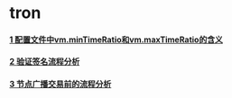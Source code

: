 # tron
#### [1 配置文件中vm.minTimeRatio和vm.maxTimeRatio的含义](https://github.com/zyumingfit/tron/blob/master/%E9%85%8D%E7%BD%AE%E6%96%87%E4%BB%B6%E4%B8%ADvm.minTimeRatio%E5%92%8Cvm.maxTimeRatio%E7%9A%84%E5%90%AB%E4%B9%89.md)

#### [2 验证签名流程分析](https://github.com/zyumingfit/tron/blob/master/%E9%AA%8C%E8%AF%81%E7%AD%BE%E5%90%8D%E6%B5%81%E7%A8%8B%E5%88%86%E6%9E%90.md)

#### [3 节点广播交易前的流程分析](https://github.com/zyumingfit/tron/blob/master/%E8%8A%82%E7%82%B9%E5%B9%BF%E6%92%AD%E4%BA%A4%E6%98%93%E5%89%8D%E7%9A%84%E6%B5%81%E7%A8%8B%E5%88%86%E6%9E%90.md)
